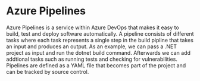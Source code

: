 # Azure Pipelines

Azure Pipelines is a service within Azure DevOps that makes it easy to build, test and deploy software automatically. A pipeline consists of different tasks where each task represents a single step in the build pipline that takes an input and produces an output. As an example, we can pass a .NET project as input and run the dotnet build command. Afterwards we can add addtional tasks such as running tests and checking for vulnerabilities. Pipelines are defined as a YAML file that becomes part of the project and can be tracked by source control. 